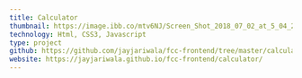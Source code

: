 ```yaml
---
title: Calculator
thumbnail: https://image.ibb.co/mtv6NJ/Screen_Shot_2018_07_02_at_5_04_24_PM.png
technology: Html, CSS3, Javascript
type: project
github: https://github.com/jayjariwala/fcc-frontend/tree/master/calculator
website: https://jayjariwala.github.io/fcc-frontend/calculator/
---
```

